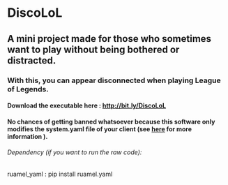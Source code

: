 # DiscoLoL
## A mini project made for those who sometimes want to play without being bothered or distracted.
### With this, you can appear disconnected when playing League of Legends.

#### Download the executable here : http://bit.ly/DiscoLoL
#### No chances of getting banned whatsoever because this software only modifies the system.yaml file of your client (see [here](https://www.reddit.com/r/leagueoflegends/comments/b0lhi5/can_changing_languages_systemyaml_file_lead_to_a/) for more information ).
###### Dependency (if you want to run the raw code):

ruamel_yaml : pip install ruamel.yaml

